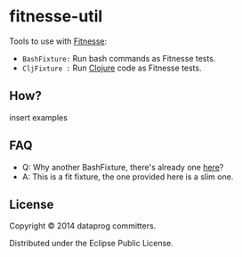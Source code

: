 # fitnesse-util

Tools to use with [Fitnesse](http://www.fitnesse.org/): 
 - `BashFixture:` Run bash commands as Fitnesse tests.
 - `CljFixture :` Run [Clojure](http://clojure.org/) code as Fitnesse tests.

## How?

<todo> insert examples

## FAQ

- Q: Why another BashFixture, there's already one [here](http://fit.c2.com/wiki.cgi?CommandLineFixture)? 
- A: This is a fit fixture, the one provided here is a slim one.

## License

Copyright © 2014 dataprog committers.

Distributed under the Eclipse Public License.
